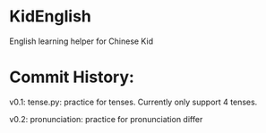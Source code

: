# KidEnglish
English learning helper for Chinese Kid

Commit History:
===============
v0.1:
tense.py:  practice for tenses. Currently only support 4 tenses.

v0.2:
pronunciation: practice for pronunciation differ

